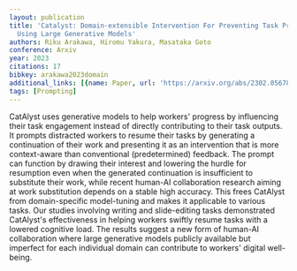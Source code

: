 ```yaml
---
layout: publication
title: 'Catalyst: Domain-extensible Intervention For Preventing Task Procrastination
  Using Large Generative Models'
authors: Riku Arakawa, Hiromu Yakura, Masataka Goto
conference: Arxiv
year: 2023
citations: 17
bibkey: arakawa2023domain
additional_links: [{name: Paper, url: 'https://arxiv.org/abs/2302.05678'}]
tags: [Prompting]
---
```

CatAlyst uses generative models to help workers' progress by influencing
their task engagement instead of directly contributing to their task outputs.
It prompts distracted workers to resume their tasks by generating a
continuation of their work and presenting it as an intervention that is more
context-aware than conventional (predetermined) feedback. The prompt can
function by drawing their interest and lowering the hurdle for resumption even
when the generated continuation is insufficient to substitute their work, while
recent human-AI collaboration research aiming at work substitution depends on a
stable high accuracy. This frees CatAlyst from domain-specific model-tuning and
makes it applicable to various tasks. Our studies involving writing and
slide-editing tasks demonstrated CatAlyst's effectiveness in helping workers
swiftly resume tasks with a lowered cognitive load. The results suggest a new
form of human-AI collaboration where large generative models publicly available
but imperfect for each individual domain can contribute to workers' digital
well-being.